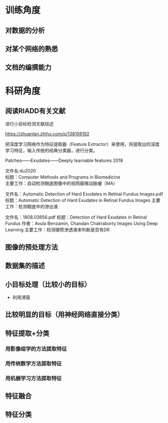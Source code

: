 # 训练角度

##  对数据的分析



##  对某个网络的熟悉


## 文档的编撰能力



# 科研角度

## 阅读RIADD有关文献

进行小目标检测文献综述

<https://zhuanlan.zhihu.com/p/138108192>

把深度学习网络作为特征提取器（Feature Extractor）来使用，将提取出的深度学习特征，输入传统的经典分类器，进行分类。

Patches——Exudates——Deeply learnable features 2018

文件名:du2020  \
标题：Computer Methods and Programs in Biomedicine \
主要工作：自动检测眼底图像中的视网膜微动脉瘤（MA）


文件名：Automatic Detection of Hard Exudates in Retinal Fundus Images.pdf \
标题：Automatic Detection of Hard Exudates in Retinal Fundus Images
主要工作：检测眼底中的渗出液

文件名：1808.03656.pdf
标题：Detection of Hard Exudates in Retinal Fundus
作者：Avula Benzamin, Chandan Chakraborty
Images Using Deep Learning
主要工作：检测硬质渗透液来判断是否有DR



## 图像的预处理方法



## 数据集的描述


## 小目标处理（比较小的目标）

- 利用滑窗


## 比较明显的目标（用神经网络直接分类）

## 特征提取+分类

### 用影像组学的方法提取特征

### 用传统数学方法提取特征

### 用机器学习方法提取特征


## 特征融合


## 特征分类
